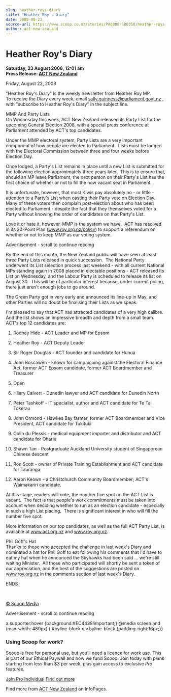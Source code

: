 ```yaml
---
slug: heather-roys-diary
title: "Heather Roy's Diary"
date: 2008-08-23
source-url: https://www.scoop.co.nz/stories/PA0808/S00350/heather-roys-diary.htm
author: act-new-zealand
---
```

Heather Roy's Diary
===================

**Saturday, 23 August 2008, 12:01 am**  
**Press Release: [ACT New Zealand](https://info.scoop.co.nz/ACT_New_Zealand)**

Friday, August 22, 2008

"Heather Roy's Diary" is the weekly newsletter from Heather Roy MP.  
To receive the Diary every week, email sally.guinness@parliament.govt.nz , with "subscribe to Heather Roy's Diary" in the subject line.

MMP And Party Lists  
On Wednesday this week, ACT New Zealand released its Party List for the upcoming General Election 2008, with a special press conference at Parliament attended by ACT's top candidates.

Under the MMP electoral system, Party Lists are a very important component of how people are elected to Parliament.  Lists must be lodged with the Electoral Commission between three and four weeks before Election Day.

Once lodged, a Party's List remains in place until a new List is submitted for the following election approximately three years later.  This is to ensure that, should an MP leave Parliament, the next person on their Party's List has the first choice of whether or not to fill the now vacant seat in Parliament.

It is unfortunate, however, that most Kiwis pay absolutely no - or little - attention to a Party's List when casting their Party vote on Election Day.  Many of these voters then complain post-election about who has been elected to Parliament - despite the fact that they themselves voted for a Party without knowing the order of candidates on that Party's List.

Love it or hate it, however, MMP is the system we have.  ACT has resolved in its 20-Point Plan (www.roy.org.nz/policy) to support a referendum on whether or not to keep MMP as our voting system.

Advertisement - scroll to continue reading





By the end of this month, the New Zealand public will have seen at least three Party Lists released in quick succession.  The National Party underwent its List selection process last weekend - with all current National MPs standing again in 2008 placed in electable positions - ACT released its List on Wednesday, and the Labour Party is scheduled to release its list on August 30.  This will be of particular interest because, under current poling, there just aren't enough jobs to go around.

The Green Party got in very early and announced its line-up in May, and other Parties will no doubt be finalising their Lists as we speak.

I'm pleased to say that ACT has attracted candidates of a very high calibre.  And the list shows an impressive breadth and depth from a small team.  ACT's top 12 candidates are:

1) Rodney Hide - ACT Leader and MP for Epsom

2) Heather Roy - ACT Deputy Leader

3) Sir Roger Douglas - ACT founder and candidate for Hunua

4) John Boscawen - known for campaigning against the Electoral Finance Act, former ACT Epsom candidate, former ACT Boardmember and Treasurer

5) Open

6) Hilary Calvert - Dunedin lawyer and ACT candidate for Dunedin North

7) Peter Tashkoff - IT specialist, author and ACT candidate for Te Tai Tokerau

8) John Ormond - Hawkes Bay farmer, former ACT Boardmember and Vice President, ACT candidate for Tukituki

9) Colin du Plessis - medical equipment importer and distributor and ACT candidate for Ohariu

10) Shawn Tan - Postgraduate Auckland University student of Singaporean Chinese descent

11) Ron Scott - owner of Private Training Establishment and ACT candidate for Tauranga

12) Aaron Keown - a Christchurch Community Boardmember; ACT's Waimakariri candidate.

At this stage, readers will note, the number five spot on the ACT List is vacant.  The fact is that people's work commitments must be taken into account when deciding whether to run as an election candidate - especially in such a high List placing.  There is significant interest in who will fill the number five spot.

More information on our top candidates, as well as the full ACT Party List, is available at www.act.org.nz and www.roy.org.nz.

Phil Goff's Hat  
Thanks to those who accepted the challenge in last week's Diary and nominated a hat for Phil Goff to eat following his comments that I'd have to eat my hat when he announced the Skyhawks had been sold ... we're still waiting Minister.  All those who participated will shortly be sent a token of our appreciation, and the best of the suggestions are posted on www.roy.org.nz in the comments section of last week's Diary.

ENDS

  
 

[© Scoop Media](http://www.scoop.co.nz/about/terms.html)  

Advertisement - scroll to continue reading



a.supporter:hover {background:#EC4438!important;} @media screen and (max-width: 480px) { #byline-block div.byline-block {padding-right:16px;}}

### Using Scoop for work?

Scoop is free for personal use, but you’ll need a licence for work use. This is part of our Ethical Paywall and how we fund Scoop. Join today with plans starting from less than $3 per week, plus gain access to exclusive _Pro_ features.  
  
[Join Pro Individual](https://pro.scoop.co.nz/Individual/?from=ProIn24) [Find out more](https://pro.scoop.co.nz/using-scoop-for-work/?from=ProIn24)

Find more from [ACT New Zealand](https://info.scoop.co.nz/ACT_New_Zealand) on InfoPages.